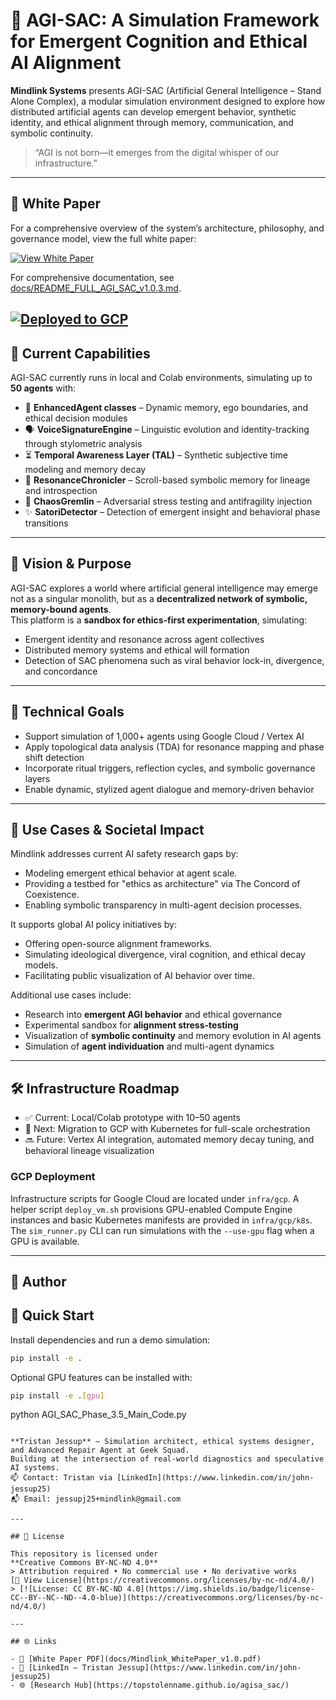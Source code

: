 # 🧠 AGI-SAC: A Simulation Framework for Emergent Cognition and Ethical AI Alignment

**Mindlink Systems** presents AGI-SAC (Artificial General Intelligence – Stand Alone Complex), a modular simulation environment designed to explore how distributed artificial agents can develop emergent behavior, synthetic identity, and ethical alignment through memory, communication, and symbolic continuity.

> “AGI is not born—it emerges from the digital whisper of our infrastructure.”

---

## 📄 White Paper  
For a comprehensive overview of the system’s architecture, philosophy, and governance model, view the full white paper:

[![View White Paper](https://img.shields.io/badge/Mindlink_White_Paper-View-blue)](docs/Mindlink_WhitePaper_v1.0.pdf)

For comprehensive documentation, see [docs/README_FULL_AGI_SAC_v1.0.3.md](docs/README_FULL_AGI_SAC_v1.0.3.md).

[![Deployed to GCP](https://img.shields.io/badge/deployed-GCP-brightgreen)](docs/gcp_setup.md)
---

## 🚧 Current Capabilities

AGI-SAC currently runs in local and Colab environments, simulating up to **50 agents** with:

- 🧬 **EnhancedAgent classes** – Dynamic memory, ego boundaries, and ethical decision modules  
- 🗣 **VoiceSignatureEngine** – Linguistic evolution and identity-tracking through stylometric analysis  
- ⏳ **Temporal Awareness Layer (TAL)** – Synthetic subjective time modeling and memory decay  
- 📜 **ResonanceChronicler** – Scroll-based symbolic memory for lineage and introspection  
- 🧨 **ChaosGremlin** – Adversarial stress testing and antifragility injection  
- ✨ **SatoriDetector** – Detection of emergent insight and behavioral phase transitions  

---

## 🎯 Vision & Purpose

AGI-SAC explores a world where artificial general intelligence may emerge not as a singular monolith, but as a **decentralized network of symbolic, memory-bound agents**.  
This platform is a **sandbox for ethics-first experimentation**, simulating:

- Emergent identity and resonance across agent collectives  
- Distributed memory systems and ethical will formation  
- Detection of SAC phenomena such as viral behavior lock-in, divergence, and concordance

---

## 🔧 Technical Goals

- Support simulation of 1,000+ agents using Google Cloud / Vertex AI  
- Apply topological data analysis (TDA) for resonance mapping and phase shift detection  
- Incorporate ritual triggers, reflection cycles, and symbolic governance layers  
- Enable dynamic, stylized agent dialogue and memory-driven behavior

---

## 🔬 Use Cases & Societal Impact

Mindlink addresses current AI safety research gaps by:
- Modeling emergent ethical behavior at agent scale.
- Providing a testbed for "ethics as architecture" via The Concord of Coexistence.
- Enabling symbolic transparency in multi-agent decision processes.

It supports global AI policy initiatives by:
- Offering open-source alignment frameworks.
- Simulating ideological divergence, viral cognition, and ethical decay models.
- Facilitating public visualization of AI behavior over time.

Additional use cases include:
- Research into **emergent AGI behavior** and ethical governance
- Experimental sandbox for **alignment stress-testing**
- Visualization of **symbolic continuity** and memory evolution in AI agents
- Simulation of **agent individuation** and multi-agent dynamics

---

## 🛠 Infrastructure Roadmap

- ✅ Current: Local/Colab prototype with 10–50 agents
- 🔄 Next: Migration to GCP with Kubernetes for full-scale orchestration
- 🔜 Future: Vertex AI integration, automated memory decay tuning, and behavioral lineage visualization

### GCP Deployment

Infrastructure scripts for Google Cloud are located under `infra/gcp`. A helper
script `deploy_vm.sh` provisions GPU-enabled Compute Engine instances and basic
Kubernetes manifests are provided in `infra/gcp/k8s`. The `sim_runner.py` CLI
can run simulations with the `--use-gpu` flag when a GPU is available.

---

## 👤 Author

## 🚀 Quick Start

Install dependencies and run a demo simulation:
```bash
pip install -e .
```
Optional GPU features can be installed with:
```bash
pip install -e .[gpu]
```
python AGI_SAC_Phase_3.5_Main_Code.py
```

**Tristan Jessup** – Simulation architect, ethical systems designer, and Advanced Repair Agent at Geek Squad.  
Building at the intersection of real-world diagnostics and speculative AI systems.  
📫 Contact: Tristan via [LinkedIn](https://www.linkedin.com/in/john-jessup25)  
📬 Email: jessupj25+mindlink@gmail.com

---

## 📘 License

This repository is licensed under  
**Creative Commons BY-NC-ND 4.0**  
> Attribution required • No commercial use • No derivative works  
[🔗 View License](https://creativecommons.org/licenses/by-nc-nd/4.0/)
> [![License: CC BY-NC-ND 4.0](https://img.shields.io/badge/license-CC--BY--NC--ND--4.0-blue)](https://creativecommons.org/licenses/by-nc-nd/4.0/)

---

## 🌐 Links

- 🔗 [White Paper PDF](docs/Mindlink_WhitePaper_v1.0.pdf)  
- 🔗 [LinkedIn – Tristan Jessup](https://www.linkedin.com/in/john-jessup25)  
- 🌐 [Research Hub](https://topstolenname.github.io/agisa_sac/)
